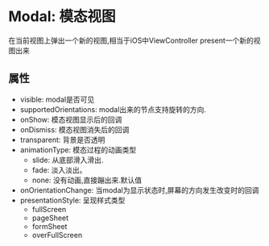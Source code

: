 # Modal: 模态视图

在当前视图上弹出一个新的视图,相当于iOS中ViewController present一个新的视图出来

## 属性

* visible: modal是否可见
* supportedOrientations: modal出来的节点支持旋转的方向.
* onShow: 模态视图显示后的回调
* onDismiss: 模态视图消失后的回调
* transparent: 背景是否透明
* animationType: 模态过程的动画类型
  * slide: 从底部滑入滑出.
  * fade: 淡入淡出。
  * none: 没有动画,直接蹦出来.默认值
* onOrientationChange: 当modal为显示状态时,屏幕的方向发生改变时的回调
* presentationStyle: 呈现样式类型
  * fullScreen
  * pageSheet
  * formSheet
  * overFullScreen
